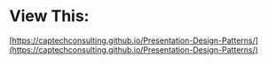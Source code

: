# View This:

[https://captechconsulting.github.io/Presentation-Design-Patterns/](https://captechconsulting.github.io/Presentation-Design-Patterns/)
